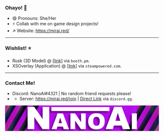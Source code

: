 ### Ohayo! 👋

<!--
**NanoAi/NanoAi** is a ✨ _special_ ✨ repository because its `README.md` (this file) appears on your GitHub profile.

Here are some ideas to get you started:

- 🔭 I’m currently working on ...
- 🌱 I’m currently learning ...
- 👯 I’m looking to collaborate on ...
- 🤔 I’m looking for help with ...
- 💬 Ask me about ...
- 📫 How to reach me: ...
- 😄 Pronouns: ...
- ⚡ Fun fact: ...
-->
- 😄 Pronouns: She/Her
- ⚡ Collab with me on game design projects!
- ↗️ Website: https://mirai.red/
___

### Wishlist! ⭐
- Rusk (3D Model) @ [[link]](https://booth.pm/en/items/2559783) via `booth.pm`.
- XSOverlay (Application) @ [[link]](https://store.steampowered.com/app/1173510/XSOverlay/) via `steampowered.com`.

___
### Contact Me!
- Discord: NanoAi#4321 | No random friend requests please!
- - Server: https://mirai.red/join | [Direct Link](https://discord.gg/7StvK5YD6t) via `discord.gg`.

![Profile Banner](https://github.com/NanoAi/NanoAi/blob/main/githubbanner-fs8.png?raw=true)
